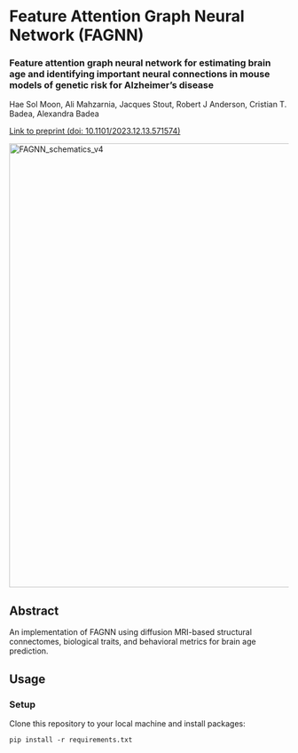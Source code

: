# Feature Attention Graph Neural Network (FAGNN)

### Feature attention graph neural network for estimating brain age and identifying important neural connections in mouse models of genetic risk for Alzheimer’s disease

Hae Sol Moon, Ali Mahzarnia, Jacques Stout, Robert J Anderson, Cristian T. Badea, Alexandra Badea

[Link to preprint (doi: 10.1101/2023.12.13.571574)]([url](https://doi.org/10.1101/2023.12.13.571574))

<img width="800" alt="FAGNN_schematics_v4" src="https://github.com/DuneDrive/FAGNN/assets/70248584/4cf35f49-37ad-4451-8216-f4ab4c5bab7a">


## Abstract
An implementation of FAGNN using diffusion MRI-based structural connectomes, biological traits, and behavioral metrics for brain age prediction.


## Usage
### Setup
Clone this repository to your local machine and install packages:
```
pip install -r requirements.txt
```


